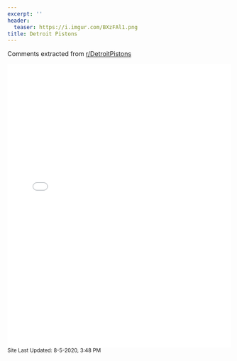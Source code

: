 ```yaml
---
excerpt: ''
header:
  teaser: https://i.imgur.com/BXzFAl1.png
title: Detroit Pistons
---
```


Comments extracted from [r/DetroitPistons](https://reddit.com/r/DetroitPistons)
<iframe id="igraph" scrolling="no" style="border:none;" seamless="seamless" src="/plots/NBA/DET.html" height="640" width="100%"></iframe>
<small>Site Last Updated: 8-5-2020, 3:48 PM</small>